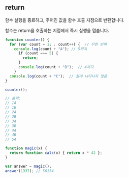 ## return
함수 실행을 종료하고, 주어진 값을 함수 호출 지점으로 반환합니다.

함수는 return을 호출하는 지점에서 즉시 실행을 멈춥니다.

```javascript
function counter() {
  for (var count = 1; ; count++) {  // 무한 반복
    console.log(count + "A"); // 5까지
      if (count === 5) {
        return;
      }
      console.log(count + "B");  // 4까지
    }
  console.log(count + "C");  // 절대 나타나지 않음
}

counter();

// 출력:
// 1A
// 1B
// 2A
// 2B
// 3A
// 3B
// 4A
// 4B
// 5A

```

```javascript
function magic(x) {
  return function calc(x) { return x * 42 };
}

var answer = magic();
answer(1337); // 56154
```

